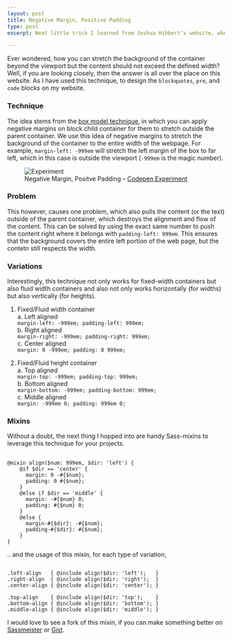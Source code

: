 ```yaml
---
layout: post
title: Negative Margin, Positive Padding
type: post
excerpt: Neat little trick I learned from Joshua Hibbert's website, where he has effectively used this technique to design backgrounds stretching infinitely on either directions but the content respects the width.

---
```


Ever wondered, how you can stretch the background of the container beyond the viewport but the content should not exceed the defined width? Well, if you are looking closely, then the answer is all over the place on this website. As I have used this technique, to design the `blockquotes`, `pre`, and `code` blocks on my website.

### Technique

The idea stems from the [box model technique](http://css-tricks.com/the-css-box-model/), in which you can apply negative margins on block child container for them to stretch outside the parent container. We use this idea of negative margins to stretch the background of the container to the entire width of the webpage. For example, `margin-left: -999em` will stretch the left margin of the box to far left, which in this case is outside the viewport (`-999em` is the magic number).

<figure>
    <img src="http://res.cloudinary.com/dw9fem4ki/image/upload/v1404648677/https_dl_kraken_io_7e3eb546529ff3421622655117b4bd51_negative-positive_s1vuna.png" alt="Experiment">
    <figcaption>Negative Margin, Positve Padding – <a href="http://codepen.io/pankajparashar/full/rEvIJ/">Codepen Experiment</a></figcaption>
</figure>

### Problem

This however, causes one problem, which also pulls the content (or the text) outside of the parent container, which destroys the alignment and flow of the content. This can be solved by using the exact same number to push the content right where it belongs with `padding-left: 999em`. This ensures that the background covers the entire left portion of the web page, but the contetn still respects the width.

### Variations

Interestingly, this technique not only works for fixed-width containers but also fluid width containers and also not only works horizontally (for widths) but also vertically (for heights).

1. Fixed/Fluid width container  
    a. Left aligned  
    `margin-left: -999em; padding-left: 999em;`  
    b. Right aligned  
    `margin-right: -999em; padding-right: 999em;`  
    c. Center aligned  
    `margin: 0 -999em; padding: 0 999em;`

2. Fixed/Fluid height container  
    a. Top aligned  
    `margin-top: -999em; padding-top: 999em;`  
    b. Bottom aligned  
    `margin-bottom: -999em; padding-bottom: 999em;`  
    c. Middle aligned  
    `margin: -999em 0; padding: 999em 0;`

### Mixins

Without a doubt, the next thing I hopped into are handy Sass-mixins to leverage this technique for your projects.

<pre>
    <code>
@mixin align($num: 999em, $dir: 'left') {
    @if $dir == 'center' {
      margin: 0 -#{$num};
      padding: 0 #{$num};
    }
    @else if $dir == 'middle' {
      margin: -#{$num} 0;
      padding: #{$num} 0;
    }
    @else {
      margin-#{$dir}: -#{$num};
      padding-#{$dir}: #{$num};
    }
}</code></pre>

.. and the usage of this mixin, for each type of variation,

<pre><code>
.left-align   { @include align($dir: 'left');   }
.right-align  { @include align($dir: 'right');  }
.center-align { @include align($dir: 'center'); }

.top-align    { @include align($dir: 'top');    }
.bottom-align { @include align($dir: 'bottom'); }
.middle-align { @include align($dir: 'middle'); }
</code></pre>

I would love to see a fork of this mixin, if you can make something better on [Sassmeister](http://sassmeister.com/gist/9fae345bb459fd0a7665) or [Gist](https://gist.github.com/pankajparashar/9fae345bb459fd0a7665).
